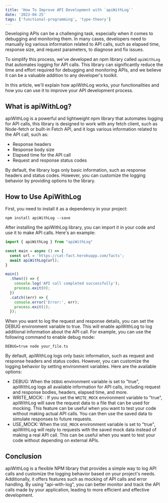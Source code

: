 ```yaml
---
title: 'How To Improve API Development with `apiWithLog`'
date: '2023-04-25'
tags: ['functional-programming', 'type-theory']
--- 
```


Developing APIs can be a challenging task, especially when it comes to debugging and monitoring them. In many cases, developers need to manually log various information related to API calls, such as elapsed time, response size, and request parameters, to diagnose and fix issues.

To simplify this process, we've developed an npm library called `apiWithLog` that automates logging for API calls. This library can significantly reduce the time and effort required for debugging and monitoring APIs, and we believe it can be a valuable addition to any developer's toolkit.

In this article, we'll explain how apiWithLog works, your functionalities and how you can use it to improve your API development process.

## What is apiWithLog?

apiWithLog is a powerful and lightweight npm library that automates logging for API calls, this library is designed to work with any fetch client, such as Node-fetch or built-in Fetch API, and it logs various information related to the API call, such as:

* Response headers
* Response body size
* Elapsed time for the API call
* Request and response status codes

By default, the library logs only basic information, such as response headers and status codes. However, you can customize the logging behavior by providing options to the library.

## How to Use ApiWithLog

First, you need to install it as a dependency in your project:

```shell
npm install apiWithLog --save
```

After installing the apiWithLog library, you can import it in your code and use it to make API calls. Here's an example:

```javascript
import { apiWithLog } from "apiWithLog"

const main = async () => {
  const url = 'https://cat-fact.herokuapp.com/facts';
  await apiWithLog(url);
}

main()
  .then(() => {
    console.log('API call completed successfully');
    process.exit(0);
  })
  .catch((err) => {
    console.error('Error:', err);
    process.exit(1);
  });
```

When you want to log the request and response details, you can set the DEBUG environment variable to true. This will enable apiWithLog to log additional information about the API call. For example, you can use the following command to enable debug mode:

```shell 
DEBUG=true node your_file.ts 
```

By default, apiWithLog logs only basic information, such as request and response headers and status codes. However, you can customize the logging behavior by setting environment variables. Here are the available options:

* DEBUG: When the `DEBUG` environment variable is set to "true", apiWithLog logs all available information for API calls, including request and response bodies, headers, elapsed time, and more.
* WRITE_MOCK: : If you set the `WRITE_MOCK` environment variable to "true", apiWithLog will save the request data to a file that can be used for mocking. This feature can be useful when you want to test your code without making actual API calls. You can then use the saved data to simulate responses to future requests.
* USE_MOCK: When the `USE_MOCK` environment variable is set to "true", apiWithLog will reply to requests with the saved mock data instead of making a real API call. This can be useful when you want to test your code without depending on external APIs.

## Conclusion 

apiWithLog is a flexible NPM library that provides a simple way to log API calls and customize the logging behavior based on your project's needs. Additionally, it offers features such as mocking of API calls and error handling. By using "api-with-log", you can better monitor and track the API calls made by your application, leading to more efficient and effective development.

